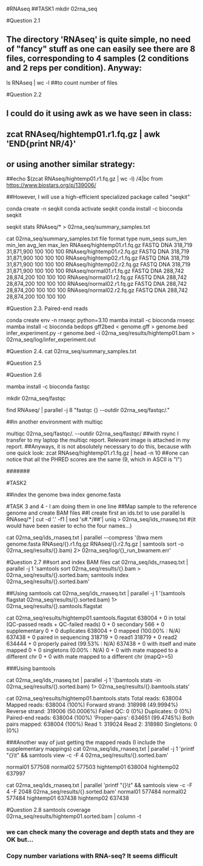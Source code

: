 #RNAseq
##TASK1
mkdir 02rna_seq

#Question 2.1 
## The directory 'RNAseq' is quite simple, no need of "fancy" stuff as one can easily see there are 8 files, corresponding to 4 samples (2 conditions and 2 reps per condition). Anyway:
ls RNAseq | wc -l ##to count number of files

#Question 2.2
## I could do it using awk as we have seen in class: 
## zcat RNAseq/hightemp01.r1.fq.gz | awk 'END{print NR/4}'
## or using another similar strategy:
##echo $(zcat RNAseq/hightemp01.r1.fq.gz | wc -l) /4|bc      from https://www.biostars.org/p/139006/

##However, I will use a high-efficient specialized package called "seqkit"

conda create -n seqkit
conda activate seqkit
conda install -c bioconda seqkit

seqkit stats RNAseq/* > 02rna_seq/summary_samples.txt

cat 02rna_seq/summary_samples.txt 
file                        format  type  num_seqs     sum_len  min_len  avg_len  max_len
RNAseq/hightemp01.r1.fq.gz  FASTQ   DNA    318,719  31,871,900      100      100      100
RNAseq/hightemp01.r2.fq.gz  FASTQ   DNA    318,719  31,871,900      100      100      100
RNAseq/hightemp02.r1.fq.gz  FASTQ   DNA    318,719  31,871,900      100      100      100
RNAseq/hightemp02.r2.fq.gz  FASTQ   DNA    318,719  31,871,900      100      100      100
RNAseq/normal01.r1.fq.gz    FASTQ   DNA    288,742  28,874,200      100      100      100
RNAseq/normal01.r2.fq.gz    FASTQ   DNA    288,742  28,874,200      100      100      100
RNAseq/normal02.r1.fq.gz    FASTQ   DNA    288,742  28,874,200      100      100      100
RNAseq/normal02.r2.fq.gz    FASTQ   DNA    288,742  28,874,200      100      100      100

#Question 2.3. Paired-end reads

conda create env -n rnseqc python=3.10
mamba install -c bioconda rnseqc
mamba install -c bioconda bedops
gff2bed < genome.gff > genome.bed
infer_experiment.py -r genome.bed -i 02rna_seq/results/hightemp01.bam > 02rna_seq/log/infer_experiment.out



#Question 2.4. 
cat 02rna_seq/summary_samples.txt

#Question 2.5


#Question 2.6

mamba install -c bioconda fastqc

mkdir 02rna_seq/fastqc

find RNAseq/ | parallel -j 8 "fastqc {} --outdir 02rna_seq/fastqc/."

##in another environment with multiqc

multiqc 02rna_seq/fastqc/. --outdir 02rna_seq/fastqc/
##with rsync I transfer to my laptop the multiqc report. Relevant image is attached in my report. 
##Anyways, it is not absolutely necessary to do this, because with one quick look:
zcat RNAseq/hightemp01.r1.fq.gz | head -n 10
##one can notice that all the PHRED scores are the same (9, which in ASCII is "I")

#######

#TASK2

##index the genome
bwa index genome.fasta

#TASK 3 and 4 - I am doing them in one line
##Map sample to the reference genome and create BAM files
##I create first an ids.txt to use parallel
ls RNAseq/* | cut -d '.' -f1 | sed 's#.*\/##'| uniq  > 02rna_seq/ids_rnaseq.txt   #(it would have been easier to echo the four names...)

cat 02rna_seq/ids_rnaseq.txt | parallel --compress '(bwa mem genome.fasta RNAseq/{}.r1.fq.gz RNAseq/{}.r2.fq.gz | samtools sort -o 02rna_seq/results/{}.bam) 2> 02rna_seq/log/{}_run_bwamem.err'

#Question 2.7
##sort and index BAM files
cat 02rna_seq/ids_rnaseq.txt | parallel -j 1 'samtools sort 02rna_seq/results/{}.bam > 02rna_seq/results/{}.sorted.bam; samtools index 02rna_seq/results/{}.sorted.bam' 

##Using samtools
cat 02rna_seq/ids_rnaseq.txt | parallel -j 1 '(samtools flagstat 02rna_seq/results/{}.sorted.bam) 1> 02rna_seq/results/{}.samtools.flagstat

cat 02rna_seq/results/hightemp01.samtools.flagstat
638004 + 0 in total (QC-passed reads + QC-failed reads)
0 + 0 secondary
566 + 0 supplementary
0 + 0 duplicates
638004 + 0 mapped (100.00% : N/A)
637438 + 0 paired in sequencing
318719 + 0 read1
318719 + 0 read2
634444 + 0 properly paired (99.53% : N/A)
637438 + 0 with itself and mate mapped
0 + 0 singletons (0.00% : N/A)
0 + 0 with mate mapped to a different chr
0 + 0 with mate mapped to a different chr (mapQ>=5)

###Using bamtools

cat 02rna_seq/ids_rnaseq.txt | parallel -j 1 '(bamtools stats -in 02rna_seq/results/{}.sorted.bam) 1> 02rna_seq/results/{}.bamtools.stats'

cat 02rna_seq/results/hightemp01.bamtools.stats
Total reads:       638004
Mapped reads:      638004	(100%)
Forward strand:    318998	(49.9994%)
Reverse strand:    319006	(50.0006%)
Failed QC:         0	(0%)
Duplicates:        0	(0%)
Paired-end reads:  638004	(100%)
'Proper-pairs':    634651	(99.4745%)
Both pairs mapped: 638004	(100%)
Read 1:            319024
Read 2:            318980
Singletons:        0	(0%)

###Another way of just getting the mapped reads (I include the supplementary mappings)
cat 02rna_seq/ids_rnaseq.txt | parallel -j 1 'printf "{}\t" &&  samtools view -c -F 4  02rna_seq/results/{}.sorted.bam'

normal01	577508
normal02	577503
hightemp01	638004
hightemp02	637997


cat 02rna_seq/ids_rnaseq.txt | parallel 'printf "{}\t" &&  samtools view -c -F 4 -F 2048 02rna_seq/results/{}.sorted.bam'
normal01	577484
normal02	577484
hightemp01	637438
hightemp02	637438



#Question 2.8
samtools coverage 02rna_seq/results/hightemp01.sorted.bam | column -t
### we can check many the coverage and depth stats and they are OK but...
### Copy number variations with RNA-seq? It seems difficult
